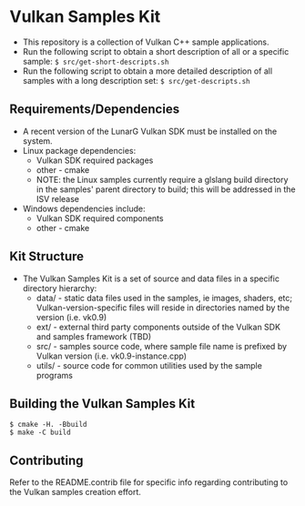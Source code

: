 # Vulkan Samples Kit
  - This repository is a collection of Vulkan C++ sample applications.
  - Run the following script to obtain a short description of all or a 
    specific sample:
    `$ src/get-short-descripts.sh`
  - Run the following script to obtain a more detailed description of all
    samples with a long description set:
    `$ src/get-descripts.sh`

## Requirements/Dependencies
  - A recent version of the LunarG Vulkan SDK must be installed on the system.
  - Linux package dependencies:
    - Vulkan SDK required packages
    - other - cmake
    - NOTE:  the Linux samples currently require a glslang build directory in
      the samples' parent directory to build; this will be addressed in the ISV
      release 
  - Windows dependencies include:
    - Vulkan SDK required components
    - other - cmake

## Kit Structure
  - The Vulkan Samples Kit is a set of source and data files in a specific
    directory hierarchy:
      - data/ - static data files used in the samples, ie images, shaders, etc; 
        Vulkan-version-specific files will reside in directories named by the
        version (i.e. vk0.9)
      - ext/ - external third party components outside of the Vulkan SDK and
        samples framework (TBD)
      - src/ - samples source code, where sample file name is prefixed by Vulkan
        version (i.e. vk0.9-instance.cpp)
      - utils/ - source code for common utilities used by the sample programs

## Building the Vulkan Samples Kit
  ```
  $ cmake -H. -Bbuild
  $ make -C build 
  ```

## Contributing
  Refer to the README.contrib file for specific info regarding contributing to
  the Vulkan samples creation effort.

